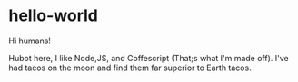 # hello-world


Hi humans!

Hubot here, I like Node,JS, and Coffescript (That;s what I'm made off).
I've had tacos on the moon and find them far superior to Earth tacos.
